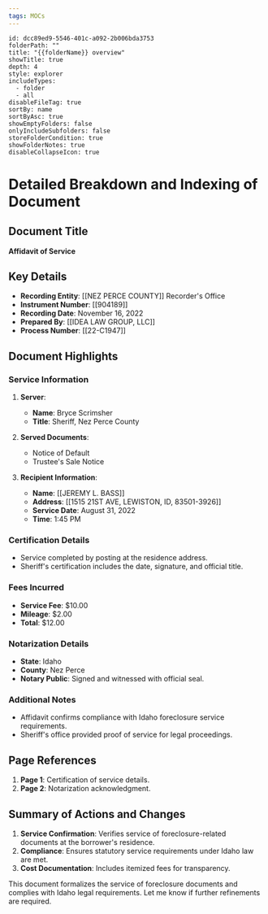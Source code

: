 ```yaml
---
tags: MOCs
---
```

```folder-overview
id: dcc89ed9-5546-401c-a092-2b006bda3753
folderPath: ""
title: "{{folderName}} overview"
showTitle: true
depth: 4
style: explorer
includeTypes:
  - folder
  - all
disableFileTag: true
sortBy: name
sortByAsc: true
showEmptyFolders: false
onlyIncludeSubfolders: false
storeFolderCondition: true
showFolderNotes: true
disableCollapseIcon: true
```

# Detailed Breakdown and Indexing of Document

## Document Title
**Affidavit of Service**

## Key Details
- **Recording Entity**: [[NEZ PERCE COUNTY]] Recorder's Office
- **Instrument Number**: [[904189]]
- **Recording Date**: November 16, 2022
- **Prepared By**: [[IDEA LAW GROUP, LLC]]
- **Process Number**: [[22-C1947]]

## Document Highlights

### Service Information
1. **Server**:
   - **Name**: Bryce Scrimsher
   - **Title**: Sheriff, Nez Perce County

2. **Served Documents**:
   - Notice of Default
   - Trustee's Sale Notice

3. **Recipient Information**:
   - **Name**: [[JEREMY L. BASS]]
   - **Address**: [[1515 21ST AVE, LEWISTON, ID, 83501-3926]]
   - **Service Date**: August 31, 2022
   - **Time**: 1:45 PM

### Certification Details
- Service completed by posting at the residence address.
- Sheriff's certification includes the date, signature, and official title.

### Fees Incurred
- **Service Fee**: $10.00
- **Mileage**: $2.00
- **Total**: $12.00

### Notarization Details
- **State**: Idaho
- **County**: Nez Perce
- **Notary Public**: Signed and witnessed with official seal.

### Additional Notes
- Affidavit confirms compliance with Idaho foreclosure service requirements.
- Sheriff's office provided proof of service for legal proceedings.

## Page References
1. **Page 1**: Certification of service details.
2. **Page 2**: Notarization acknowledgment.

## Summary of Actions and Changes
1. **Service Confirmation**: Verifies service of foreclosure-related documents at the borrower's residence.
2. **Compliance**: Ensures statutory service requirements under Idaho law are met.
3. **Cost Documentation**: Includes itemized fees for transparency.

This document formalizes the service of foreclosure documents and complies with Idaho legal requirements. Let me know if further refinements are required.